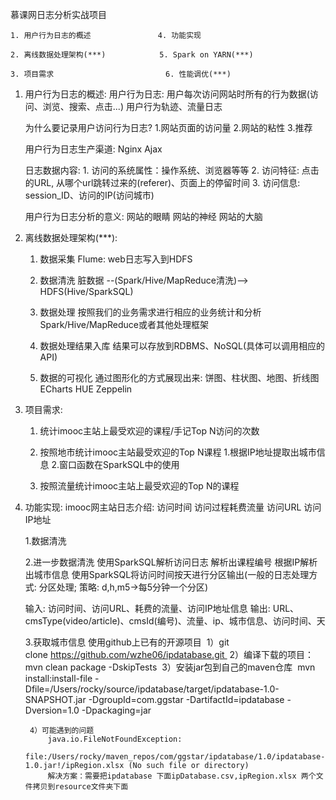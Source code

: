 慕课网日志分析实战项目

	1. 用户行为日志的概述               4. 功能实现

	2. 离线数据处理架构(***)            5. Spark on YARN(***)

	3. 项目需求                         6. 性能调优(***)




1. 用户行为日志的概述:
	用户行为日志: 用户每次访问网站时所有的行为数据(访问、浏览、搜索、点击...)
		用户行为轨迹、流量日志

	为什么要记录用户访问行为日志? 
		1.网站页面的访问量
		2.网站的粘性
		3.推荐

	用户行为日志生产渠道: 
		Nginx               Ajax

	日志数据内容: 
		1. 访问的系统属性：操作系统、浏览器等等
		2. 访问特征: 点击的URL, 从哪个url跳转过来的(referer)、页面上的停留时间
		3. 访问信息: session_ID、访问的IP(访问城市)

	用户行为日志分析的意义: 
		网站的眼睛
		网站的神经
		网站的大脑



2. 离线数据处理架构(***): 
	1) 数据采集
		Flume: web日志写入到HDFS

	2) 数据清洗
		脏数据  --(Spark/Hive/MapReduce清洗)-->   HDFS(Hive/SparkSQL)

	3) 数据处理
		按照我们的业务需求进行相应的业务统计和分析
		Spark/Hive/MapReduce或者其他处理框架

	4) 数据处理结果入库
		结果可以存放到RDBMS、NoSQL(具体可以调用相应的API)

	5) 数据的可视化
		通过图形化的方式展现出来: 饼图、柱状图、地图、折线图
		ECharts  HUE  Zeppelin


3. 项目需求: 
	1) 统计imooc主站上最受欢迎的课程/手记Top N访问的次数

	2) 按照地市统计imooc主站最受欢迎的Top N课程
		1.根据IP地址提取出城市信息
		2.窗口函数在SparkSQL中的使用

	3) 按照流量统计imooc主站上最受欢迎的Top N的课程


4. 功能实现: 
	imooc网主站日志介绍:
		访问时间		访问过程耗费流量
		访问URL			访问IP地址

	1.数据清洗

	2.进一步数据清洗
		使用SparkSQL解析访问日志
		解析出课程编号
		根据IP解析出城市信息
		使用SparkSQL将访问时间按天进行分区输出(一般的日志处理方式: 分区处理; 策略: d,h,m5->每5分钟一个分区)

	输入: 访问时间、访问URL、耗费的流量、访问IP地址信息
	输出: URL、cmsType(video/article)、cmsId(编号)、流量、ip、城市信息、访问时间、天

	3.获取城市信息
		使用github上已有的开源项目 
		1）git clone https://github.com/wzhe06/ipdatabase.git 
		2）编译下载的项目：mvn clean package -DskipTests 
		3）安装jar包到自己的maven仓库 
		mvn install:install-file -Dfile=/Users/rocky/source/ipdatabase/target/ipdatabase-1.0-SNAPSHOT.jar -DgroupId=com.ggstar -DartifactId=ipdatabase -Dversion=1.0 -Dpackaging=jar 

		4）可能遇到的问题 
			java.io.FileNotFoundException: 
			file:/Users/rocky/maven_repos/com/ggstar/ipdatabase/1.0/ipdatabase-1.0.jar!/ipRegion.xlsx (No such file or directory) 
			解决方案：需要把ipdatabase 下面ipDatabase.csv,ipRegion.xlsx 两个文件拷贝到resource文件夹下面

